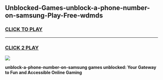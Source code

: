 
## Unblocked-Games-unblock-a-phone-number-on-samsung-Play-Free-wdmds
<h3>
<a href="https://premium76.site?title=unblock-a-phone-number-on-samsung&ref=18A1">CLICK TO PLAY</a></h3>
<hr>

<h3>
<a href="https://premium76.site?title=unblock-a-phone-number-on-samsung&ref=18A1">CLICK 2 PLAY</a>
  
</h3>

<a href="https://premium76.site?title=unblock-a-phone-number-on-samsung&ref=18A1"><img src="https://clearcache.store/games.png"></a>


**unblock-a-phone-number-on-samsung games unblocked: Your Gateway to Fun and Accessible Online Gaming**
